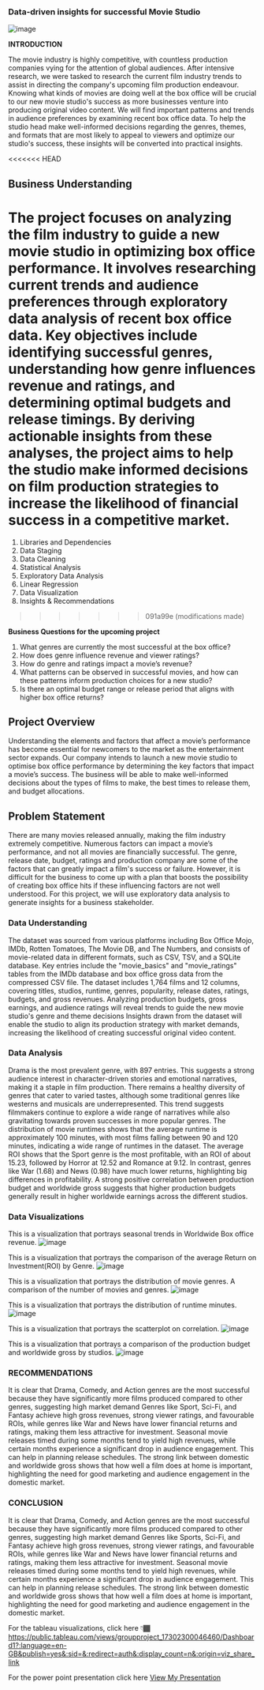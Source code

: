 ### Data-driven insights for successful Movie Studio

![image](https://github.com/StephenMulingwa/Group_Project/blob/bbe09d12641a54591d8cbb385c8dc616afb7c2ce/Cinema.png)


**INTRODUCTION**

The movie industry is highly competitive, with countless production companies vying for the attention of global audiences. After intensive research, we were tasked to research the current film industry trends to assist in directing the company's upcoming film production endeavour. Knowing what kinds of movies are doing well at the box office will be crucial to our new movie studio's success as more businesses venture into producing original video content. We will find important patterns and trends in audience preferences by examining recent box office data. To help the studio head make well-informed decisions regarding the genres, themes, and formats that are most likely to appeal to viewers and optimize our studio's success, these insights will be converted into practical insights. 


<<<<<<< HEAD
## Business Understanding  
The project focuses on analyzing the film industry to guide a new movie studio in optimizing box office performance. It involves researching current trends and audience preferences through exploratory data analysis of recent box office data. Key objectives include identifying successful genres, understanding how genre influences revenue and ratings, and determining optimal budgets and release timings. By deriving actionable insights from these analyses, the project aims to help the studio make informed decisions on film production strategies to increase the likelihood of financial success in a competitive market.
=======
1. Libraries and Dependencies
2. Data Staging
3. Data Cleaning
4. Statistical Analysis
5. Exploratory Data Analysis
6. Linear Regression
7. Data Visualization
8. Insights & Recommendations

>>>>>>> 091a99e (modifications made)

**Business Questions for the upcoming project**
1.	What genres are currently the most successful at the box office? 
2.	How does genre influence revenue and viewer ratings?
3.	How do genre and ratings impact a movie’s revenue?
4.	What patterns can be observed in successful movies, and how can these patterns inform production choices for a new studio?
5.	Is there an optimal budget range or release period that aligns with higher box office returns?

## Project Overview
Understanding the elements and factors that affect a movie’s performance has become essential for newcomers to the market as the entertainment sector expands. Our company intends to launch a new movie studio to optimise box office performance by determining the key factors that impact a movie’s success. The business will be able to make well-informed decisions about the types of films to make, the best times to release them, and budget allocations. 

## Problem Statement
There are many movies released annually, making the film industry extremely competitive. Numerous factors can impact a movie’s performance, and not all movies are financially successful. The genre, release date, budget, ratings and production company are some of the factors that can greatly impact a film's success or failure. However, it is difficult for the business to come up with a plan that boosts the possibility of creating box office hits if these influencing factors are not well understood.
For this project, we will use exploratory data analysis to generate insights for a business stakeholder.

### Data Understanding
The dataset was sourced from various platforms including Box Office Mojo, IMDb, Rotten Tomatoes, The Movie DB, and The Numbers, and consists of movie-related data in different formats, such as CSV, TSV, and a SQLite database. 
Key entries include the "movie_basics" and "movie_ratings" tables from the IMDb database and box office gross data from the compressed CSV file.
The dataset includes 1,764 films and 12 columns, covering titles, studios, runtime, genres, popularity, release dates, ratings, budgets, and gross revenues.
Analyzing production budgets, gross earnings, and audience ratings will reveal trends to guide the new movie studio's genre and theme decisions
Insights drawn from the dataset will enable the studio to align its production strategy with market demands, increasing the likelihood of creating successful original video content.


### Data Analysis
Drama is the most prevalent genre, with 897 entries. This suggests a strong audience interest in character-driven stories and emotional narratives, making it a staple in film production.
There remains a healthy diversity of genres that cater to varied tastes, although some traditional genres like westerns and musicals are underrepresented. This trend suggests filmmakers continue to explore a wide range of narratives while also gravitating towards proven successes in more popular genres.
The distribution of movie runtimes shows that the average runtime is approximately 100 minutes, with most films falling between 90 and 120 minutes, indicating a wide range of runtimes in the dataset.
The average ROI shows that the Sport genre is the most profitable, with an ROI of about 15.23, followed by Horror at 12.52 and Romance at 9.12. In contrast, genres like War (1.68) and News (0.98) have much lower returns, highlighting big differences in profitability.
A strong positive correlation between production budget and worldwide gross suggests that higher production budgets generally result in higher worldwide earnings across the different studios.

### Data Visualizations

This is a visualization that portrays seasonal trends in Worldwide Box office revenue.
![image](https://github.com/StephenMulingwa/Group_Project/blob/aeb221ecb9e53bba8f3a1aa84e038ad40d5fce73/WhatsApp%20Image%202024-10-29%20at%2022.45.08.jpeg)





This is a visualization that portrays the comparison of the average Return on Investment(ROI) by Genre.
![image](https://github.com/StephenMulingwa/Group_Project/blob/9a6d5208ba40f1e3233d4756f49c29214542ddae/Average%20ROI%20by%20Genre.png)




This is a visualization that portrays the distribution of movie genres. A comparison of the number of movies and genres.
![image](https://github.com/StephenMulingwa/Group_Project/blob/7572ccd7c6be2efb593e8b2839ce34c897bed9ff/Distribution%20of%20Movie%20Genres.png)





This is a visualization that portrays the distribution of runtime minutes.
![image](https://github.com/StephenMulingwa/Group_Project/blob/a77480debf2b271b99dfcfa9d0c7f8473a84017c/Distribution%20of%20the%20Runtime%20minutes.png)




This is a visualization that portrays the scatterplot on correlation.
![image](https://github.com/StephenMulingwa/Group_Project/blob/3c836b7e42b05b63900c663b7f19172e3c9bd6f5/Scatterplot%20on%20correlation.png)




This is a visualization that portrays a comparison of the production budget and worldwide gross by studios.
![image](https://github.com/StephenMulingwa/Group_Project/blob/406558a8d8382c13d124faea316e579fe13c4e3b/WhatsApp%20Image%202024-10-29%20at%2022.44.52.jpeg)


### RECOMMENDATIONS
It is clear that Drama, Comedy, and Action genres are the most successful because they have significantly more films produced compared to other genres, suggesting high market demand
Genres like Sport, Sci-Fi, and Fantasy achieve high gross revenues, strong viewer ratings, and favourable ROIs, while genres like War and News have lower financial returns and ratings, making them less attractive for investment.
Seasonal movie releases timed during some months tend to yield high revenues, while certain months experience a significant drop in audience engagement. This can help in planning release schedules.
The strong link between domestic and worldwide gross shows that how well a film does at home is important, highlighting the need for good marketing and audience engagement in the domestic market.

### CONCLUSION
It is clear that Drama, Comedy, and Action genres are the most successful because they have significantly more films produced compared to other genres, suggesting high market demand
Genres like Sports, Sci-Fi, and Fantasy achieve high gross revenues, strong viewer ratings, and favourable ROIs, while genres like War and News have lower financial returns and ratings, making them less attractive for investment.
Seasonal movie releases timed during some months tend to yield high revenues, while certain months experience a significant drop in audience engagement. This can help in planning release schedules.
The strong link between domestic and worldwide gross shows that how well a film does at home is important, highlighting the need for good marketing and audience engagement in the domestic market.



For the tableau visualizations, click here 👇🏾https://public.tableau.com/views/groupproject_17302300046460/Dashboard1?:language=en-GB&publish=yes&:sid=&:redirect=auth&:display_count=n&:origin=viz_share_link

For the power point presentation click here
[View My Presentation](https://docs.google.com/presentation/d/1X8pLrSDovqFrHsAdCNlOabk2baYjK2GZUq0JWozqKyU/edit#slide=id.g30faa7433ba_0_16)


